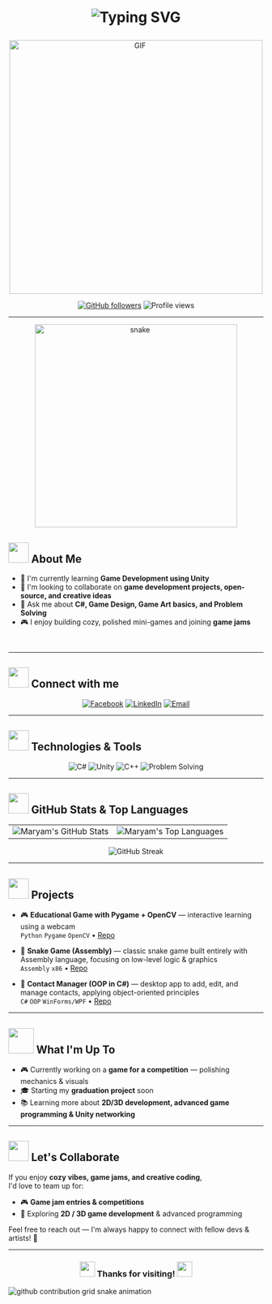 # <p align="center"><img src="https://readme-typing-svg.herokuapp.com?font=Arial&size=28&duration=3000&pause=1000&color=FF4DA6&center=true&vCenter=true&width=600&lines=Hi+there%2C+I'm+Maryam!+%F0%9F%91%8B;Game+Developer+%F0%9F%8E%AE;Unity+Enthusiast+%E2%9A%99%EF%B8%8F;C%23+Lover+%F0%9F%92%8E" alt="Typing SVG" /></p>

<p align="center">
  <img src="https://media.giphy.com/media/v1.Y2lkPTc5MGI3NjExc3pmOHByOHh6dTcxbmQxcGxtdTM0cTNxdTRsY3hqcWk4cWdteDd3dyZlcD12MV9naWZzX3NlYXJjaCZjdD1n/4ZLrD6D1EPXaOPfsl9/giphy.gif" alt="GIF" width="500"/>
</p>

<div align="center">

[![GitHub followers](https://img.shields.io/github/followers/maryamahmed0?style=social&label=Follow)](https://github.com/maryamahmed0)
![Profile views](https://komarev.com/ghpvc/?username=maryamahmed0&style=flat&label=Views&color=ff66b2)

</div>

---
<!-- داخل الوضع الداكن -->
<p align="center">
  <img width="400"
       src="https://raw.githubusercontent.com/maryamahmed0/maryamahmed0/output/github-contribution-grid-snake-dark.svg"
       alt="snake"/>
</p
<img align="right" alt="Coding" width="400" src="https://media.giphy.com/media/L1R1tvI9svkIWwpVYr/giphy.gif">

## <img src="https://media.giphy.com/media/WUlplcMpOCEmTGBtBW/giphy.gif" width="40"> About Me

- 🌱 I'm currently learning **Game Development using Unity**
- 👯 I'm looking to collaborate on **game development projects, open-source, and creative ideas**  
- 💬 Ask me about **C#, Game Design, Game Art basics, and Problem Solving**
- 🎮 I enjoy building cozy, polished mini-games and joining **game jams**

<br clear="both"/>

---

## <img src="https://media.giphy.com/media/LnQjpWaON8nhr21vNW/giphy.gif" width="40"> Connect with me

<div align="center">

[![Facebook](https://img.shields.io/badge/Facebook-ff66b2?style=for-the-badge&logo=facebook&logoColor=white)](https://www.facebook.com/maryam.ahmed.86248/)
[![LinkedIn](https://img.shields.io/badge/LinkedIn-ff4da6?style=for-the-badge&logo=linkedin&logoColor=white)](https://www.linkedin.com/in/maryam-ahmed-648435266/)
[![Email](https://img.shields.io/badge/Email-Contact%20me-ffa6c9?style=for-the-badge&logo=gmail&logoColor=white)](mailto:maryamahmedb17@gmail.com)

</div>

---

## <img src="https://media.giphy.com/media/iY8CRBdQXODJSCERIr/giphy.gif" width="40"> Technologies & Tools

<div align="center">

![C#](https://img.shields.io/badge/-C%23-ff4da6?style=for-the-badge&logo=csharp&logoColor=white)
![Unity](https://img.shields.io/badge/-Unity-ff66b2?style=for-the-badge&logo=unity&logoColor=white)
![C++](https://img.shields.io/badge/-C++-ff4da6?style=for-the-badge&logo=cplusplus&logoColor=white)
![Problem Solving](https://img.shields.io/badge/-Problem%20Solving-ff66b2?style=for-the-badge&logo=code&logoColor=white)

</div>

---

## <img src="https://media.giphy.com/media/W5eoZHPpUx9sapR0eu/giphy.gif" width="40"> GitHub Stats & Top Languages

<div align="center">
  <table>
    <tr>
      <td>
        <img src="https://github-readme-stats.vercel.app/api?username=maryamahmed0&show_icons=true&title_color=ff4da6&icon_color=ff66b2&text_color=ffffff&bg_color=0d1117&border_color=ff66b2&hide_border=true&include_all_commits=true&count_private=true" alt="Maryam's GitHub Stats" />
      </td>
      <td>
        <img src="https://github-readme-stats.vercel.app/api/top-langs/?username=maryamahmed0&layout=compact&title_color=ff4da6&text_color=ffffff&bg_color=0d1117&border_color=ff66b2&hide_border=true&langs_count=8" alt="Maryam's Top Languages" />
      </td>
    </tr>
  </table>
</div>

<div align="center">
  <img src="https://streak-stats.demolab.com/?user=maryamahmed0&background=0D1117&ring=ff4da6&fire=ff66b2&currStreakNum=ffffff&sideNums=ffffff&currStreakLabel=ff66b2&sideLabels=ff4da6&dates=cccccc&border=ff66b2&hide_border=true" alt="GitHub Streak"/>
</div>

---

## <img src="https://media.giphy.com/media/j2pOGeGYKe2xCCKwfi/giphy.gif" width="40"> Projects

- 🎮 **Educational Game with Pygame + OpenCV** — interactive learning using a webcam  
  `Python` `Pygame` `OpenCV` • [Repo](https://github.com/maryamahmed0/Catch-the-cuties)

- 🐍 **Snake Game (Assembly)** — classic snake game built entirely with Assembly language, focusing on low-level logic & graphics  
  `Assembly` `x86` • [Repo](https://github.com/maryamahmed0/Assymbly8086_SnakeGame)

- 📇 **Contact Manager (OOP in C#)** — desktop app to add, edit, and manage contacts, applying object-oriented principles  
  `C#` `OOP` `WinForms/WPF` • [Repo](https://github.com/maryamahmed0/Contact-Manager)

---

## <img src="https://media.giphy.com/media/VgCDAzcKvsR6OM0uWg/giphy.gif" width="50"> What I'm Up To

- 🎮 Currently working on a **game for a competition** — polishing mechanics & visuals  
- 🎓 Starting my **graduation project** soon  
- 📚 Learning more about **2D/3D development, advanced game programming & Unity networking** 

---

## <img src="https://media.giphy.com/media/LnQjpWaON8nhr21vNW/giphy.gif" width="40"> Let's Collaborate

If you enjoy **cozy vibes, game jams, and creative coding**,  
I'd love to team up for:
- 🎮 **Game jam entries & competitions**  
- 🌱 Exploring **2D / 3D game development** & advanced programming  

Feel free to reach out — I'm always happy to connect with fellow devs & artists! 🌷

---

<div align="center">

### <img src="https://media.giphy.com/media/hvRJCLFzcasrR4ia7z/giphy.gif" width="30"> Thanks for visiting! <img src="https://media.giphy.com/media/hvRJCLFzcasrR4ia7z/giphy.gif" width="30">

</div>

<picture>
  <source media="(prefers-color-scheme: dark)"
          srcset="https://raw.githubusercontent.com/maryamahmed0/maryamahmed0/output/github-contribution-grid-snake-dark.svg">
  <source media="(prefers-color-scheme: light)"
          srcset="https://raw.githubusercontent.com/maryamahmed0/maryamahmed0/output/github-contribution-grid-snake.svg">
  <img alt="github contribution grid snake animation"
       src="https://raw.githubusercontent.com/maryamahmed0/maryamahmed0/output/github-contribution-grid-snake.svg">
</picture>
